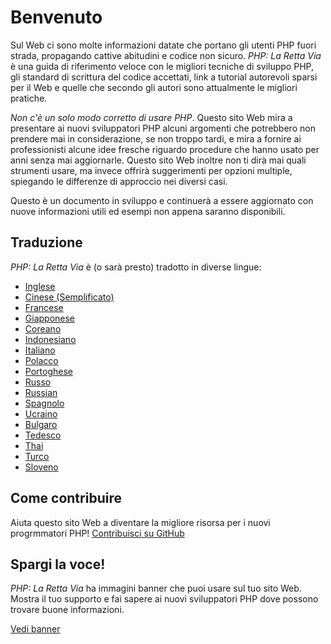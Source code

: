# Benvenuto

Sul Web ci sono molte informazioni datate che portano gli utenti PHP fuori strada, propagando cattive abitudini e
codice non sicuro. _PHP: La Retta Via_ è una guida di riferimento veloce con le migliori tecniche di sviluppo PHP,
gli standard di scrittura del codice accettati, link a tutorial autorevoli sparsi per il Web e quelle che secondo
gli autori sono attualmente le migliori pratiche.

_Non c'è un solo modo corretto di usare PHP_. Questo sito Web mira a presentare ai nuovi sviluppatori PHP alcuni
argomenti che potrebbero non prendere mai in considerazione, se non troppo tardi, e mira a fornire ai professionisti
alcune idee fresche riguardo procedure che hanno usato per anni senza mai aggiornarle. Questo sito Web inoltre
non ti dirà mai quali strumenti usare, ma invece offrirà suggerimenti per opzioni multiple, spiegando le differenze
di approccio nei diversi casi.

Questo è un documento in sviluppo e continuerà a essere aggiornato con nuove informazioni utili ed esempi non appena
saranno disponibili.

## Traduzione

_PHP: La Retta Via_ è (o sarà presto) tradotto in diverse lingue:

* [Inglese](http://www.phptherightway.com)
* [Cinese (Semplificato)](http://wulijun.github.com/php-the-right-way)
* [Francese](http://eilgin.github.io/php-the-right-way/)
* [Giapponese](http://ja.phptherightway.com)
* [Coreano](http://wafe.github.io/php-the-right-way/)
* [Indonesiano](http://id.phptherightway.com/)
* [Italiano](http://it.phptherightway.com/)
* [Polacco](http://pl.phptherightway.com/)
* [Portoghese](http://br.phptherightway.com/)
* [Russo](https://bgui.github.io/php-the-right-way/)
* [Russian](http://getjump.github.io/ru-php-the-right-way)
* [Spagnolo](http://phpdevenezuela.github.io/php-the-right-way/)
* [Ucraino](http://iflista.github.com/php-the-right-way/)
* [Bulgaro](http://bg.phptherightway.com/)
* [Tedesco](http://rwetzlmayr.github.io/php-the-right-way/)
* [Thai](https://apzentral.github.io/php-the-right-way/)
* [Turco](http://hkulekci.github.io/php-the-right-way/)
* [Sloveno](http://sl.phptherightway.com)

## Come contribuire

Aiuta questo sito Web a diventare la migliore risorsa per i nuovi progrmmatori PHP! [Contribuisci su GitHub][1]

## Spargi la voce!

_PHP: La Retta Via_ ha immagini banner che puoi usare sul tuo sito Web. Mostra il tuo supporto e fai sapere ai nuovi
sviluppatori PHP dove possono trovare buone informazioni.

[Vedi banner][2]

[1]: https://github.com/codeguy/php-the-right-way/tree/gh-pages
[2]: /banners.html
